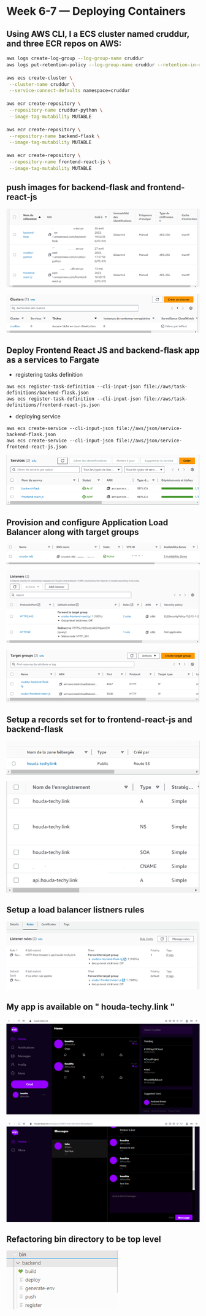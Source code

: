 # Week 6-7 — Deploying Containers

## Using AWS CLI, I a ECS cluster named cruddur, and three ECR repos on AWS:

```bash
aws logs create-log-group --log-group-name cruddur
aws logs put-retention-policy --log-group-name cruddur --retention-in-days 1

aws ecs create-cluster \
 --cluster-name cruddur \
 --service-connect-defaults namespace=cruddur

aws ecr create-repository \
 --repository-name cruddur-python \
 --image-tag-mutability MUTABLE

aws ecr create-repository \
 --repository-name backend-flask \
 --image-tag-mutability MUTABLE

aws ecr create-repository \
 --repository-name frontend-react-js \
 --image-tag-mutability MUTABLE

```

## push images for backend-flask and frontend-react-js

![screen --> ](./ressources/7-1.png)

![screen --> ](./ressources/7-2.png)


## Deploy Frontend React JS  and backend-flask app as a services to Fargate

- registering tasks definition

```
aws ecs register-task-definition --cli-input-json file://aws/task-definitions/backend-flask.json
aws ecs register-task-definition --cli-input-json file://aws/task-definitions/frontend-react-js.json

```

- deploying service 

```
aws ecs create-service --cli-input-json file://aws/json/service-backend-flask.json
aws ecs create-service --cli-input-json file://aws/json/service-frontend-react-js.json
```

![screen --> ](./ressources/7-3.png)

## Provision and configure Application Load Balancer along with target groups

![screen --> ](./ressources/7-4.png)

![screen --> ](./ressources/7-5.png)

![screen --> ](./ressources/7-6.png)

## Setup a records set for  to frontend-react-js and backend-flask

![screen --> ](./ressources/7-7.png)

![screen --> ](./ressources/7-8.png)

## Setup a load balancer listners rules

![screen --> ](./ressources/7-9.png)

## My app is available on " houda-techy.link  " 

![screen --> ](./ressources/7-10.png)

![screen --> ](./ressources/7-11.png)

## Refactoring bin directory to be top level

![screen --> ](./ressources/7-13.png)
